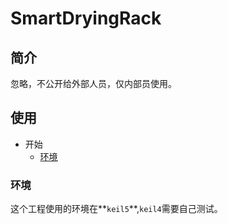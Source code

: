 # SmartDryingRack
## 简介

忽略，不公开给外部人员，仅内部员使用。

## 使用

* 开始
	* [环境](#环境)

### 环境

这个工程使用的环境在**`keil5`**,`keil4`需要自己测试。
